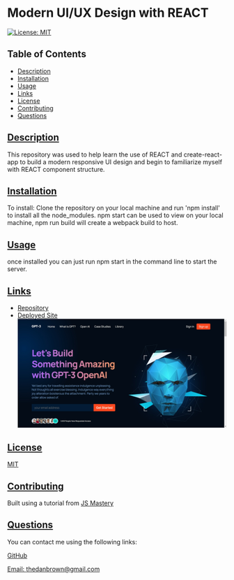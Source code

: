 
# Modern UI/UX Design with REACT
[![License: MIT](https://img.shields.io/badge/License-MIT-yellow.svg)](https://opensource.org/licenses/MIT)

  ## Table of Contents
  * [Description](#description)
  * [Installation](#installation)
  * [Usage](#usage)
  * [Links](#links)
  * [License](#license)
  * [Contributing](#contributing)
  * [Questions](#questions)
  
  ## [Description](#table-of-contents)

 This repository was used to help learn the use of REACT and create-react-app to build a modern responsive UI design and begin to familiarize myself with REACT component structure. 


  ## [Installation](#table-of-contents)

  To install: Clone the repository on your local machine and run 'npm install' to install all the node_modules.
    npm start can be used to view on your local machine, npm run build will create a webpack build to host.
  ## [Usage](#table-of-contents)
once installed you can just run npm start in the command line to start the server.  
  
  ## [Links](#table-of-contents)

  * [Repository](https://github.com/Thedanbrown/modern-UI-UX)
  * [Deployed Site](https://gpt3jsmtdb.space/)
  ![Deployed site image](./public/deployed%20screenshot.png)

  ## [License](#table-of-contents)

  [MIT](https://opensource.org/licenses/MIT)

  ## [Contributing](#table-of-contents)
Built using a tutorial from [JS Mastery](https://github.com/adrianhajdin)

  ## [Questions](#table-of-contents)

  You can contact me using the following links:

  [GitHub](https://github.com/Thedanbrown)

  [Email: thedanbrown@gmail.com](mailto:thedanbrown@gmail.com)